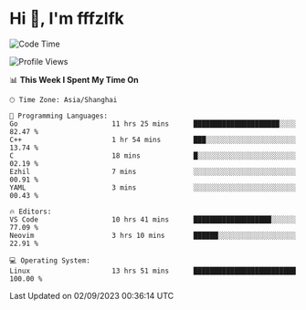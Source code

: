 # Hi 👋, I'm fffzlfk

<!--START_SECTION:waka-->
![Code Time](http://img.shields.io/badge/Code%20Time-380%20hrs%2051%20mins-blue)

![Profile Views](http://img.shields.io/badge/Profile%20Views-0-blue)

📊 **This Week I Spent My Time On** 

```text
🕑︎ Time Zone: Asia/Shanghai

💬 Programming Languages: 
Go                       11 hrs 25 mins      █████████████████████░░░░   82.47 % 
C++                      1 hr 54 mins        ███░░░░░░░░░░░░░░░░░░░░░░   13.74 % 
C                        18 mins             █░░░░░░░░░░░░░░░░░░░░░░░░   02.19 % 
Ezhil                    7 mins              ░░░░░░░░░░░░░░░░░░░░░░░░░   00.91 % 
YAML                     3 mins              ░░░░░░░░░░░░░░░░░░░░░░░░░   00.43 % 

🔥 Editors: 
VS Code                  10 hrs 41 mins      ███████████████████░░░░░░   77.09 % 
Neovim                   3 hrs 10 mins       ██████░░░░░░░░░░░░░░░░░░░   22.91 % 

💻 Operating System: 
Linux                    13 hrs 51 mins      █████████████████████████   100.00 % 
```


 Last Updated on 02/09/2023 00:36:14 UTC
<!--END_SECTION:waka-->
